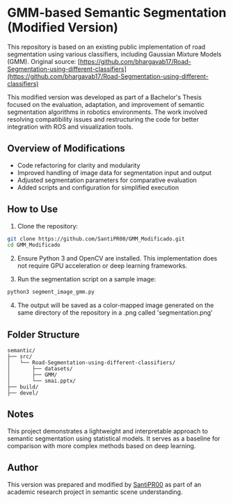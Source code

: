 
# GMM-based Semantic Segmentation (Modified Version)

This repository is based on an existing public implementation of road segmentation using various classifiers, including Gaussian Mixture Models (GMM). 
Original source: [https://github.com/bhargavab17/Road-Segmentation-using-different-classifiers](https://github.com/bhargavab17/Road-Segmentation-using-different-classifiers)

This modified version was developed as part of a Bachelor's Thesis focused on the evaluation, adaptation, and improvement of semantic segmentation algorithms in robotics environments. The work involved resolving compatibility issues and restructuring the code for better integration with ROS and visualization tools.

## Overview of Modifications

- Code refactoring for clarity and modularity
- Improved handling of image data for segmentation input and output
- Adjusted segmentation parameters for comparative evaluation
- Added scripts and configuration for simplified execution

## How to Use

1. Clone the repository:

```bash
git clone https://github.com/SantiPR00/GMM_Modificado.git
cd GMM_Modificado
```

2. Ensure Python 3 and OpenCV are installed. This implementation does not require GPU acceleration or deep learning frameworks.

3. Run the segmentation script on a sample image:

```bash
python3 segment_image_gmm.py
```

4. The output will be saved as a color-mapped image generated on the same directory of the repository in a .png called 'segmentation.png'

## Folder Structure

```
semantic/
├── src/
│   └── Road-Segmentation-using-different-classifiers/
│       ├── datasets/
│       ├── GMM/
│       └── smai.pptx/
├── build/
├── devel/
```

## Notes

This project demonstrates a lightweight and interpretable approach to semantic segmentation using statistical models. It serves as a baseline for comparison with more complex methods based on deep learning.

## Author

This version was prepared and modified by [SantiPR00](https://github.com/SantiPR00) as part of an academic research project in semantic scene understanding.
